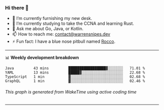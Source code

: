 ### Hi there 👋

- 🔭 I’m currently furnishing my new desk.
- 🌱 I’m currently studying to take the CCNA and learning Rust.
- 💬 Ask me about Go, Java, or Kotlin.
- 📫 How to reach me: contact@warrensnipes.dev
- ⚡ Fun fact: I have a blue nose pitbull named [Rocco](https://i.imgur.com/iLsSCKu.jpg).

-------

📊 **Weekly development breakdown**
<!--START_SECTION:waka-->
```text
Java         43 mins         █████████████████▓░░░░░░░   71.01 % 
YAML         13 mins         █████▓░░░░░░░░░░░░░░░░░░░   22.68 % 
TypeScript   1 min           ▓░░░░░░░░░░░░░░░░░░░░░░░░   02.68 % 
GraphQL      1 min           ▓░░░░░░░░░░░░░░░░░░░░░░░░   02.46 % 
```
<!--END_SECTION:waka-->
###### *This graph is generated from WakeTime using active coding time*
-------
